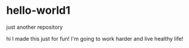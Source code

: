 # hello-world1
just another repository


hi
I made this just for fun!
I'm going to work harder and live  healthy life!
